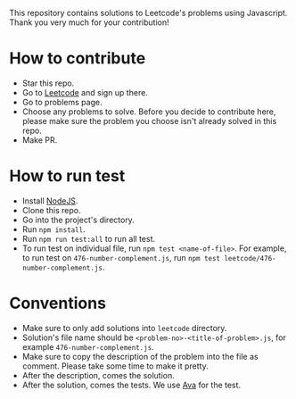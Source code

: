 This repository contains solutions to Leetcode's problems using Javascript. Thank you very much for your contribution!

# How to contribute
- Star this repo.
- Go to [Leetcode](https://leetcode.com) and sign up there.
- Go to problems page.
- Choose any problems to solve. Before you decide to contribute here, please make sure the problem you choose isn't already solved in this repo.
- Make PR.

# How to run test
- Install [NodeJS](https://nodejs.org).
- Clone this repo.
- Go into the project's directory.
- Run `npm install`.
- Run `npm run test:all` to run all test.
- To run test on individual file, run `npm test <name-of-file>`. For example, to run test on `476-number-complement.js`, run `npm test leetcode/476-number-complement.js`.

# Conventions
- Make sure to only add solutions into `leetcode` directory.
- Solution's file name should be `<problem-no>-<title-of-problem>.js`, for example `476-number-complement.js`.
- Make sure to copy the description of the problem into the file as comment. Please take some time to make it pretty.
- After the description, comes the solution.
- After the solution, comes the tests. We use [Ava](https://github.com/avajs/ava) for the test.